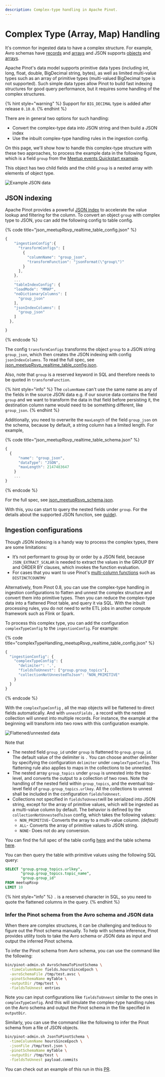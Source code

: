 ```yaml
---
description: Complex-type handling in Apache Pinot.
---
```


# Complex Type (Array, Map) Handling

It's common for ingested data to have a complex structure. For example, Avro schemas have [records](https://avro.apache.org/docs/current/spec.html#schema\_record) and [arrays](https://avro.apache.org/docs/current/spec.html#Arrays) and JSON supports [objects](https://json-schema.org/understanding-json-schema/reference/object.html) and [arrays](https://json-schema.org/understanding-json-schema/reference/array.html).&#x20;

Apache Pinot's data model supports primitive data types (including int, long, float, double, BigDecimal string, bytes), as well as limited multi-value types such as an array of primitive types (multi-valued BigDecimal type is not supported). Such simple data types allow Pinot to build fast indexing structures for good query performance, but it requires some handling of the complex structures.&#x20;

{% hint style="warning" %}
Support for `BIG_DECIMAL` type is added after release `0.10.0`.
{% endhint %}

There are in general two options for such handling:&#x20;

* Convert the complex-type data into JSON string and then build a JSON index
* Use the inbuilt complex-type handling rules in the ingestion config.

On this page, we'll show how to handle this complex-type structure with these two approaches, to process the example data in the following figure, which is a field `group` from the [Meetup events Quickstart example](https://github.com/apache/pinot/tree/master/pinot-tools/src/main/resources/examples/stream/meetupRsvp).&#x20;

This object has two child fields and the child `group` is a nested array with elements of object type.

![Example JSON data](../../.gitbook/assets/complex-type-example-data.png)

## JSON indexing

Apache Pinot provides a powerful [JSON index](../indexing/json-index.md) to accelerate the value lookup and filtering for the column. To convert an object `group` with complex type to JSON, you can add the following config to table config.

{% code title="json_meetupRsvp_realtime_table_config.json" %}
```javascript
{
    "ingestionConfig":{
      "transformConfigs": [
        {
          "columnName": "group_json",
          "transformFunction": "jsonFormat(\"group\")"
        }
      ],
    },
    ...
    "tableIndexConfig": {
    "loadMode": "MMAP",
    "noDictionaryColumns": [
      "group_json"
    ],
    "jsonIndexColumns": [
      "group_json"
    ]
  },

}
```
{% endcode %}

The config `transformConfigs` transforms the object `group` to a JSON string `group_json`, which then creates the JSON indexing with config `jsonIndexColumns`. To read the full spec, see [json\_meetupRsvp\_realtime\_table\_config.json](https://github.com/apache/pinot/blob/master/pinot-tools/src/main/resources/examples/stream/meetupRsvp/json\_meetupRsvp\_realtime\_table\_config.json).&#x20;

Also, note that `group` is a reserved keyword in SQL and therefore needs to be quoted in `transformFunction`.

{% hint style="info" %}
The `columnName` can't use the same name as any of the fields in the source JSON data e.g. if our source data contains the field `group` and we want to transform the data in that field before persisting it, the destination column name would need to be something different, like `group_json`.
{% endhint %}

Additionally, you need to overwrite the `maxLength` of the field `group_json` on the schema, because by default, a string column has a limited length. For example,

{% code title="json_meetupRsvp_realtime_table_schema.json" %}
```javascript
{
  {
      "name": "group_json",
      "dataType": "JSON",
      "maxLength": 2147483647
    }
    ...
}
```
{% endcode %}

For the full spec, see [json\_meetupRsvp\_schema.json](https://github.com/apache/pinot/blob/master/pinot-tools/src/main/resources/examples/stream/meetupRsvp/json\_meetupRsvp\_schema.json).

With this, you can start to query the nested fields under `group`. For the details about the supported JSON function, see [guide](../indexing/json-index.md)).

## Ingestion configurations

Though JSON indexing is a handy way to process the complex types, there are some limitations:

* It’s not performant to group by or order by a JSON field, because `JSON_EXTRACT_SCALAR` is needed to extract the values in the GROUP BY and ORDER BY clauses, which invokes the function evaluation.
* For cases that you want to use Pinot's [multi-column functions](https://docs.pinot.apache.org/users/user-guide-query/supported-aggregations#multi-value-column-functions) such as `DISTINCTCOUNTMV`

Alternatively, from Pinot 0.8, you can use the complex-type handling in ingestion configurations to flatten and unnest the complex structure and convert them into primitive types. Then you can reduce the complex-type data into a flattened Pinot table, and query it via SQL. With the inbuilt processing rules, you do not need to write ETL jobs in another compute framework such as Flink or Spark.

To process this complex type, you can add the configuration `complexTypeConfig` to the `ingestionConfig`. For example:

{% code title="complexTypeHandling_meetupRsvp_realtime_table_config.json" %}
```javascript
{
  "ingestionConfig": {    
    "complexTypeConfig": {
      "delimiter": '.',
      "fieldsToUnnest": ["group.group_topics"],
      "collectionNotUnnestedToJson": "NON_PRIMITIVE"
    }
  }
}
```
{% endcode %}

With the `complexTypeConfig` , all the map objects will be flattened to direct fields automatically. And with `unnestFields` , a record with the nested collection will unnest into multiple records. For instance, the example at the beginning will transform into two rows with this configuration example.

![Flattened/unnested data](../../.gitbook/assets/complex-type-flattened.png)

Note that

* The nested field `group_id` under `group` is flattened to `group.group_id`. The default value of the delimiter is `.`  You can choose another delimiter by specifying the configuration `delimiter` under `complexTypeConfig`. This flattening rule also applies to maps in the collections to be unnested.
* The nested array `group_topics` under `group` is unnested into the top-level, and converts the output to a collection of two rows. Note the handling of the nested field within `group_topics`, and the eventual top-level field of `group.group_topics.urlkey`. All the collections to unnest shall be included in the configuration `fieldsToUnnest`.
* Collections not specified in `fieldsToUnnest`will be serialized into JSON string, except for the array of primitive values, which will be ingested as a multi-value column by default. The behavior is defined by the `collectionNotUnnestedToJson` config,  which takes the following values:
  * `NON_PRIMITIVE`- Converts the array to a multi-value column. _(default)_
  * `ALL`- Converts the array of primitive values to JSON string.
  * `NONE`- Does not do any conversion.&#x20;

You can find the full spec of the table config [here](https://github.com/apache/pinot/blob/master/pinot-tools/src/main/resources/examples/stream/meetupRsvp/complexTypeHandling\_meetupRsvp\_realtime\_table\_config.json) and the table schema [here](https://github.com/apache/pinot/blob/master/pinot-tools/src/main/resources/examples/stream/meetupRsvp/complexTypeHandling\_meetupRsvp\_schema.json).

You can then query the table with primitive values using the following SQL query:

```sql
SELECT "group.group_topics.urlkey", 
       "group.group_topics.topic_name", 
       "group.group_id" 
FROM meetupRsvp
LIMIT 10
```

{% hint style="info" %}
`.` is a reserved character in SQL, so you need to quote the flattened columns in the query.
{% endhint %}

### Infer the Pinot schema from the Avro schema and JSON data

When there are complex structures, it can be challenging and tedious to figure out the Pinot schema manually. To help with schema inference, Pinot provides utility tools to take the Avro schema or JSON data as input and output the inferred Pinot schema.

To infer the Pinot schema from Avro schema, you can use the command like the following:

```bash
bin/pinot-admin.sh AvroSchemaToPinotSchema \
  -timeColumnName fields.hoursSinceEpoch \
  -avroSchemaFile /tmp/test.avsc \
  -pinotSchemaName myTable \
  -outputDir /tmp/test \
  -fieldsToUnnest entries
```

Note you can input configurations like `fieldsToUnnest` similar to the ones in `complexTypeConfig`. And this will simulate the complex-type handling rules on the Avro schema and output the Pinot schema in the file specified in `outputDir`.

Similarly, you can use the command like the following to infer the Pinot schema from a file of JSON objects.

```bash
bin/pinot-admin.sh JsonToPinotSchema \
  -timeColumnName hoursSinceEpoch \
  -jsonFile /tmp/test.json \
  -pinotSchemaName myTable \
  -outputDir /tmp/test \
  -fieldsToUnnest payload.commits
```

You can check out an example of this run in this [PR](https://github.com/apache/pinot/pull/6930).

